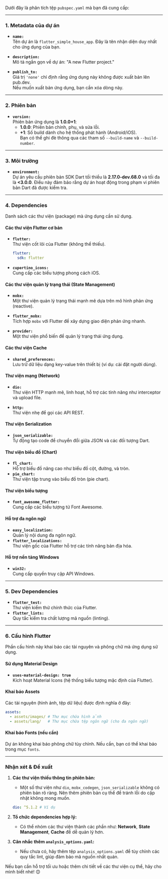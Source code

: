 Dưới đây là phân tích tệp `pubspec.yaml` mà bạn đã cung cấp:

---

### **1. Metadata của dự án**
- **`name:`**  
  Tên dự án là `flutter_simple_house_app`. Đây là tên nhận diện duy nhất cho ứng dụng của bạn.
  
- **`description:`**  
  Mô tả ngắn gọn về dự án: "A new Flutter project."

- **`publish_to:`**  
  Giá trị `'none'` chỉ định rằng ứng dụng này không được xuất bản lên pub.dev.  
  Nếu muốn xuất bản ứng dụng, bạn cần xóa dòng này.

---

### **2. Phiên bản**
- **`version:`**  
  Phiên bản ứng dụng là **1.0.0+1**:  
  - **1.0.0**: Phiên bản chính, phụ, và sửa lỗi.  
  - **+1**: Số build dành cho hệ thống phát hành (Android/iOS).  
  Bạn có thể ghi đè thông qua các tham số `--build-name` và `--build-number`.

---

### **3. Môi trường**
- **`environment:`**  
  Dự án yêu cầu phiên bản SDK Dart tối thiểu là **2.17.0-dev.68.0** và tối đa là **<3.0.0**. Điều này đảm bảo rằng dự án hoạt động trong phạm vi phiên bản Dart đã được kiểm tra.

---

### **4. Dependencies**
Danh sách các thư viện (package) mà ứng dụng cần sử dụng.

#### **Các thư viện Flutter cơ bản**
- **`flutter:`**  
  Thư viện cốt lõi của Flutter (không thể thiếu).  
  ```yaml
  flutter:
    sdk: flutter
  ```

- **`cupertino_icons:`**  
  Cung cấp các biểu tượng phong cách iOS.

#### **Các thư viện quản lý trạng thái (State Management)**
- **`mobx:`**  
  Một thư viện quản lý trạng thái mạnh mẽ dựa trên mô hình phản ứng (reactive).
  
- **`flutter_mobx:`**  
  Tích hợp `mobx` với Flutter để xây dựng giao diện phản ứng nhanh.

- **`provider:`**  
  Một thư viện phổ biến để quản lý trạng thái ứng dụng.

#### **Các thư viện Cache**
- **`shared_preferences:`**  
  Lưu trữ dữ liệu dạng key-value trên thiết bị (ví dụ: cài đặt người dùng).

#### **Thư viện mạng (Network)**
- **`dio:`**  
  Thư viện HTTP mạnh mẽ, linh hoạt, hỗ trợ các tính năng như interceptor và upload file.

- **`http:`**  
  Thư viện nhẹ để gọi các API REST.

#### **Thư viện Serialization**
- **`json_serializable:`**  
  Tự động tạo code để chuyển đổi giữa JSON và các đối tượng Dart.

#### **Thư viện biểu đồ (Chart)**
- **`fl_chart:`**  
  Hỗ trợ biểu đồ nâng cao như biểu đồ cột, đường, và tròn.  
- **`pie_chart:`**  
  Thư viện tập trung vào biểu đồ tròn (pie chart).

#### **Thư viện biểu tượng**
- **`font_awesome_flutter:`**  
  Cung cấp các biểu tượng từ Font Awesome.

#### **Hỗ trợ đa ngôn ngữ**
- **`easy_localization:`**  
  Quản lý nội dung đa ngôn ngữ.  
- **`flutter_localizations:`**  
  Thư viện gốc của Flutter hỗ trợ các tính năng bản địa hóa.

#### **Hỗ trợ nền tảng Windows**
- **`win32:`**  
  Cung cấp quyền truy cập API Windows.

---

### **5. Dev Dependencies**
- **`flutter_test:`**  
  Thư viện kiểm thử chính thức của Flutter.
- **`flutter_lints:`**  
  Quy tắc kiểm tra chất lượng mã nguồn (linting).

---

### **6. Cấu hình Flutter**
Phần cấu hình này khai báo các tài nguyên và phông chữ mà ứng dụng sử dụng.

#### **Sử dụng Material Design**
- **`uses-material-design: true`**  
  Kích hoạt Material Icons (hệ thống biểu tượng mặc định của Flutter).

#### **Khai báo Assets**
Các tài nguyên (hình ảnh, tệp dữ liệu) được định nghĩa ở đây:
```yaml
assets:
  - assets/images/ # Thư mục chứa hình ảnh
  - assets/lang/   # Thư mục chứa tệp ngôn ngữ (cho đa ngôn ngữ)
```

#### **Khai báo Fonts (nếu cần)**
Dự án không khai báo phông chữ tùy chỉnh. Nếu cần, bạn có thể khai báo trong mục `fonts`.

---

### **Nhận xét & Đề xuất**
1. **Các thư viện thiếu thông tin phiên bản:**
   - Một số thư viện như `dio`, `mobx_codegen`, `json_serializable` không có phiên bản rõ ràng. Nên thêm phiên bản cụ thể để tránh lỗi do cập nhật không mong muốn.
   ```yaml
   dio: ^5.1.2 # Ví dụ
   ```

2. **Tổ chức dependencies hợp lý:**
   - Có thể nhóm các thư viện thành các phần như: **Network**, **State Management**, **Cache** để dễ quản lý hơn.

3. **Cân nhắc thêm `analysis_options.yaml`:**
   - Nếu chưa có, hãy thêm tệp `analysis_options.yaml` để tùy chỉnh các quy tắc lint, giúp đảm bảo mã nguồn nhất quán.

Nếu bạn cần hỗ trợ tối ưu hoặc thêm chi tiết về các thư viện cụ thể, hãy cho mình biết nhé! 😊
